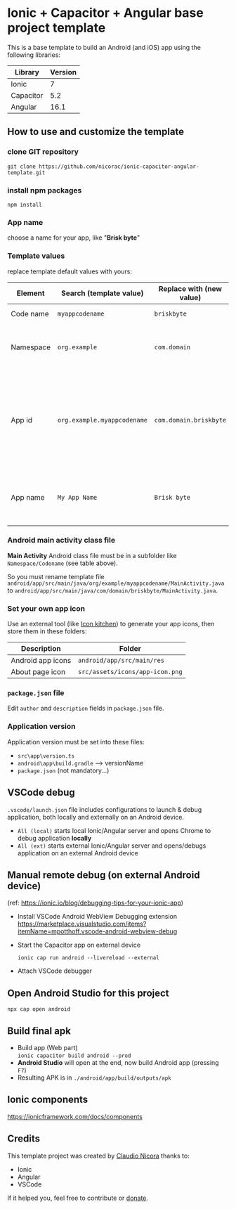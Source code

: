 # Ionic + Capacitor + Angular base project template

This is a base template to build an Android (and iOS) app using the following libraries:

Library     | Version
------------|--------
Ionic       | 7
Capacitor   | 5.2
Angular     | 16.1

## How to use and customize the template

### clone GIT repository

`git clone https://github.com/nicorac/ionic-capacitor-angular-template.git`

### install npm packages

`npm install`

### App name

choose a name for your app, like "**Brisk byte**"

### Template values

replace template default values with yours:

Element   | Search (template value)     | Replace with (new value)  | Notes
----------|-----------------------------|---------------------------|--------------------------------------------------------------------------------------------------------
Code name | `myappcodename`             | `briskbyte`               |  lowercase, no dashes
Namespace | `org.example`               | `com.domain`              |  should be unique, so better use your domain
App id    | `org.example.myappcodename` | `com.domain.briskbyte`    |  application unique id (must be globally unique, so include your full domain, **lowercase, no dashes**)
App name  | `My App Name`               | `Brisk byte`              |  application "human-readable" name (no formatting limits)

### Android **main activity** class file

**Main Activity** Android class file must be in a subfolder like `Namespace/Codename` (see table above).

So you must rename template file
`android/app/src/main/java/org/example/myappcodename/MainActivity.java`
to `android/app/src/main/java/com/domain/briskbyte/MainActivity.java`.

### Set your own app icon

Use an external tool (like [Icon kitchen](https://icon.kitchen)) to generate your app icons, then store them in these folders:

Description         | Folder
--------------------|--------------------------------
Android app icons   | `android/app/src/main/res`
About page icon     | `src/assets/icons/app-icon.png`

### `package.json` file

Edit `author` and `description` fields in `package.json` file.

### Application version

Application version must be set into these files:

- `src\app\version.ts`
- `android\app\build.gradle` --> versionName
- `package.json` (not mandatory...)

## VSCode debug

`.vscode/launch.json` file includes configurations to launch & debug application, both locally and externally on an Android device.

- `All (local)` starts local Ionic/Angular server and opens Chrome to debug application **locally**
- `All (ext)` starts external Ionic/Angular server and opens/debugs application on an external Android device

## Manual remote debug (on external Android device)

(ref: <https://ionic.io/blog/debugging-tips-for-your-ionic-app>)

- Install VSCode Android WebView Debugging extension \
  <https://marketplace.visualstudio.com/items?itemName=mpotthoff.vscode-android-webview-debug>

- Start the Capacitor app on external device

  `ionic cap run android --livereload --external`

- Attach VSCode debugger

## Open Android Studio for this project

`npx cap open android`

## Build final apk

- Build app (Web part) \
  `ionic capacitor build android --prod`
- **Android Studio** will open at the end, now build Android app (pressing `F7`)
- Resulting APK is in `./android/app/build/outputs/apk`

## Ionic components

<https://ionicframework.com/docs/components>

## Credits

This template project was created by [Claudio Nicora](https://github.com/nicorac) thanks to:

- Ionic
- Angular
- VSCode

If it helped you, feel free to contribute or [donate](https://coolsoft.altervista.org/en/donate).

